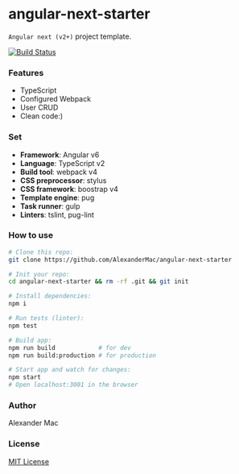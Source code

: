 # angular-next-starter
`Angular next (v2+)` project template.

[![Build Status](https://travis-ci.org/AlexanderMac/angular-next-starter.svg?branch=master)](https://travis-ci.org/AlexanderMac/angular-next-starter)

### Features
- TypeScript
- Configured Webpack
- User CRUD
- Clean code:)

### Set
- **Framework**: Angular v6
- **Language**: TypeScript v2
- **Build tool**: webpack v4
- **CSS preprocessor**: stylus
- **CSS framework**: boostrap v4
- **Template engine**: pug
- **Task runner**: gulp
- **Linters**: tslint, pug-lint

### How to use
```sh
# Clone this repo:
git clone https://github.com/AlexanderMac/angular-next-starter

# Init your repo:
cd angular-next-starter && rm -rf .git && git init

# Install dependencies:
npm i

# Run tests (linter):
npm test

# Build app:
npm run build            # for dev
npm run build:production # for production

# Start app and watch for changes:
npm start
# Open localhost:3001 in the browser
```

### Author
Alexander Mac

### License
[MIT License](license)
